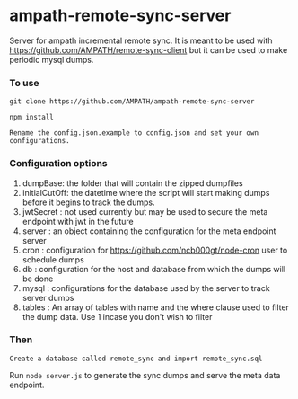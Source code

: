# ampath-remote-sync-server
Server for ampath incremental remote sync. It is meant to be used with https://github.com/AMPATH/remote-sync-client but it can be used to make periodic mysql dumps.
### To use 
```git clone https://github.com/AMPATH/ampath-remote-sync-server ```

```npm install ```

```Rename the config.json.example to config.json and set your own configurations.```

### Configuration options
1. dumpBase: the folder that will contain the zipped dumpfiles
2. initialCutOff: the datetime where the script will start making dumps before it begins to track the dumps.
3. jwtSecret : not used currently but may be used to secure the meta endpoint with jwt in the future
4. server : an object containing the configuration for the meta endpoint server
5. cron : configuration for https://github.com/ncb000gt/node-cron user to schedule dumps
6. db : configuration for the host and database from which the dumps will be done
7. mysql : configurations for the  database used by the server to track server dumps
8. tables : An array of tables with name and the where clause used to filter the dump data. Use 1 incase you don't wish to filter

### Then

```Create a database called remote_sync and import remote_sync.sql```

Run  ```node server.js``` to generate the sync dumps and serve the meta data endpoint.
